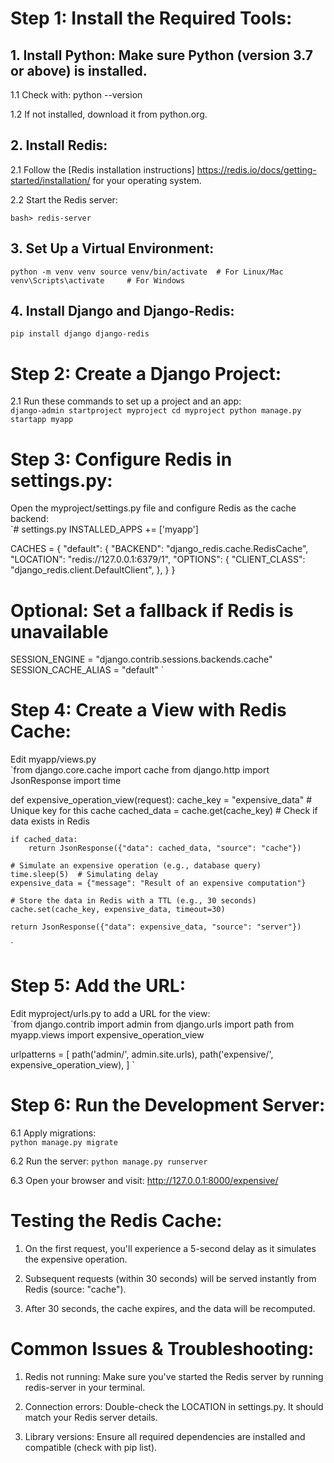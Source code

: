 # Step 1: Install the Required Tools:

## 1. Install Python: Make sure Python (version 3.7 or above) is installed.

1.1 Check with: python --version

1.2 If not installed, download it from python.org.

## 2. Install Redis:

2.1 Follow the [Redis installation instructions] <https://redis.io/docs/getting-started/installation/> for your operating system.

2.2 Start the Redis server:

`bash> redis-server`

## 3. Set Up a Virtual Environment:

`python -m venv venv
source venv/bin/activate  # For Linux/Mac
venv\Scripts\activate     # For Windows
`

## 4. Install Django and Django-Redis:

`pip install django django-redis`

# Step 2: Create a Django Project:

2.1 Run these commands to set up a project and an app:  
`django-admin startproject myproject
cd myproject
python manage.py startapp myapp
`

# Step 3: Configure Redis in settings.py:

Open the myproject/settings.py file and configure Redis as the cache backend:  
`# settings.py
INSTALLED_APPS += ['myapp']

CACHES = {
"default": {
"BACKEND": "django_redis.cache.RedisCache",
"LOCATION": "redis://127.0.0.1:6379/1",
"OPTIONS": {
"CLIENT_CLASS": "django_redis.client.DefaultClient",
},
}
}

# Optional: Set a fallback if Redis is unavailable

SESSION_ENGINE = "django.contrib.sessions.backends.cache"
SESSION_CACHE_ALIAS = "default"
`

# Step 4: Create a View with Redis Cache:

Edit myapp/views.py  
`from django.core.cache import cache
from django.http import JsonResponse
import time

def expensive_operation_view(request):
cache_key = "expensive_data" # Unique key for this cache
cached_data = cache.get(cache_key) # Check if data exists in Redis

    if cached_data:
        return JsonResponse({"data": cached_data, "source": "cache"})

    # Simulate an expensive operation (e.g., database query)
    time.sleep(5)  # Simulating delay
    expensive_data = {"message": "Result of an expensive computation"}

    # Store the data in Redis with a TTL (e.g., 30 seconds)
    cache.set(cache_key, expensive_data, timeout=30)

    return JsonResponse({"data": expensive_data, "source": "server"})

`

# Step 5: Add the URL:

Edit myproject/urls.py to add a URL for the view:  
`from django.contrib import admin
from django.urls import path
from myapp.views import expensive_operation_view

urlpatterns = [
path('admin/', admin.site.urls),
path('expensive/', expensive_operation_view),
]
`

# Step 6: Run the Development Server:

6.1 Apply migrations:  
`python manage.py migrate`

6.2 Run the server:
`python manage.py runserver`

6.3 Open your browser and visit: http://127.0.0.1:8000/expensive/

# Testing the Redis Cache:

1. On the first request, you'll experience a 5-second delay as it simulates the expensive operation.

2. Subsequent requests (within 30 seconds) will be served instantly from Redis (source: "cache").

3. After 30 seconds, the cache expires, and the data will be recomputed.

# Common Issues & Troubleshooting:

1. Redis not running: Make sure you've started the Redis server by running redis-server in your terminal.

2. Connection errors: Double-check the LOCATION in settings.py. It should match your Redis server details.

3. Library versions: Ensure all required dependencies are installed and compatible (check with pip list).
